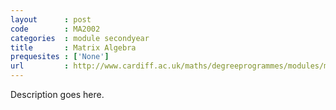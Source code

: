 ```yaml
---
layout      : post
code        : MA2002
categories  : module secondyear
title       : Matrix Algebra
prequesites : ['None']
url         : http://www.cardiff.ac.uk/maths/degreeprogrammes/modules/ma2002.html
---
```


Description goes here.

